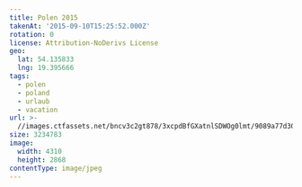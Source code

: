 ```yaml
---
title: Polen 2015
takenAt: '2015-09-10T15:25:52.000Z'
rotation: 0
license: Attribution-NoDerivs License
geo:
  lat: 54.135833
  lng: 19.395666
tags:
  - polen
  - poland
  - urlaub
  - vacation
url: >-
  //images.ctfassets.net/bncv3c2gt878/3xcpdBfGXatnlSDWOg0lmt/9089a77d30f9ecb382f1deca6062466a/polen-2015_25324950294_o
size: 3234783
image:
  width: 4310
  height: 2868
contentType: image/jpeg
---
```


